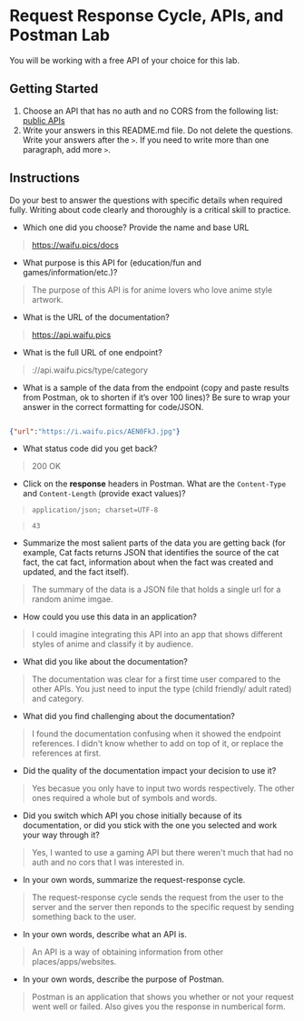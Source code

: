 # Request Response Cycle, APIs, and Postman Lab

You will be working with a free API of your choice for this lab.

## Getting Started

1. Choose an API that has no auth and no CORS from the following list: [public APIs](https://github.com/public-apis/public-apis)
1. Write your answers in this README.md file. Do not delete the questions. Write your answers after the `>`. If you need to write more than one paragraph, add more `>`.

## Instructions

Do your best to answer the questions with specific details when required fully. Writing about code clearly and thoroughly is a critical skill to practice. 

- Which one did you choose? Provide the name and base URL

> https://waifu.pics/docs

- What purpose is this API for (education/fun and games/information/etc.)?

> The purpose of this API is for anime lovers who love anime style artwork.

- What is the URL of the documentation?

> https://api.waifu.pics

- What is the full URL of one endpoint?

>://api.waifu.pics/type/category

- What is a sample of the data from the endpoint (copy and paste results from Postman, ok to shorten if it’s over 100 lines)? Be sure to wrap your answer in the correct formatting for code/JSON.

```json

{"url":"https://i.waifu.pics/AEN0FkJ.jpg"}
```

- What status code did you get back?

> 200 OK

- Click on the **response** headers in Postman. What are the `Content-Type` and `Content-Length` (provide exact values)?

> `application/json; charset=UTF-8`

> `43`

- Summarize the most salient parts of the data you are getting back (for example, Cat facts returns JSON that identifies the source of the cat fact, the cat fact, information about when the fact was created and updated, and the fact itself).

> The summary of the data is a JSON file that holds a single url for a random anime imgae.

- How could you use this data in an application?

> I could imagine integrating this API into an app that shows different styles of anime and classify it by audience.

- What did you like about the documentation?

> The documentation was clear for a first time user compared to the other APIs. You just need to input the type (child friendly/ adult rated) and category.

- What did you find challenging about the documentation?

> I found the documentation confusing when it showed the endpoint references. I didn't know whether to add on top of it, or replace the references at first.

- Did the quality of the documentation impact your decision to use it?

> Yes becasue you only have to input two words respectively. The other ones required a whole but of symbols and words.

- Did you switch which API you chose initially because of its documentation, or did you stick with the one you selected and work your way through it?

> Yes, I wanted to use a gaming API but there weren't much that had no auth and no cors that I was interested in. 

- In your own words, summarize the request-response cycle.

> The request-response cycle sends the request from the user to the server and the server then reponds to the specific request by sending something back to the user.

- In your own words, describe what an API is.

> An API is a way of obtaining information from other places/apps/websites.

- In your own words, describe the purpose of Postman.

> Postman is an application that shows you whether or not your request went well or failed. Also gives you the response in numberical form.
